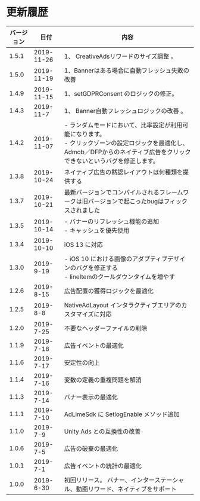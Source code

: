 # 更新履歴

| バージョン    | 日付          | 内容                                  |
| ----------- | ------------- | ------------------------------------ |
| 1.5.1       | 2019-11-26    | 1、 CreativeAdsリワードのサイズ調整 。|
| 1.5.0       | 2019-11-19    | 1、Bannerはある場合に自動フレッシュ失敗の改善 |
| 1.4.9       | 2019-11-15    | 1、setGDPRConsent のロジックの修正。|
| 1.4.3       | 2019-11-7     | 1、 Banner自動フレッシュロジックの改善 。|
| 1.4.2       | 2019-11-07    | - ランダムモードにおいて、比率設定が利用可能になります。<br> - クリックゾーンの設定ロジックを最適化し、Admob／DFPからのネイティブ広告をクリックできないというバグを修正します。|
| 1.3.8       | 2019-10-24    | ネイティブ広告の黙認レイアウトは何種類を提供する |
| 1.3.7       | 2019-10-21    | 最新バージョンでコンパイルされるフレームワークは旧バージョンで起こったbugはフィックスされました |
| 1.3.5       | 2019-10-14    | - バナーのリフレッシュ機能の追加<br>- キャッシュを優先使用 |
| 1.3.4       | 2019-10-10    | iOS 13 に対応|
| 1.3.0       | 2019-9-19     | - iOS 10 における画像のアダプティブデザインのバグを修正する<br>- lineItemのクールダウンタイムを増やす|
| 1.2.6       | 2019-8-15     | 広告配置の獲得ロジックを最適化|
| 1.2.5       | 2019-8-8      | NativeAdLayout インタラクティブエリアのカスタマイズに対応|
| 1.2.0       | 2019-7-25     | 不要なヘッダーファイルの削除|
| 1.1.9       | 2019-7-18     | 広告イベントの最適化|
| 1.1.6       | 2019-7-17     | 安定性の向上|
| 1.1.4       | 2019-7-16     | 変数の定義の重複問題を解消|
| 1.1.3       | 2019-7-14     | バナー表示の最適化|
| 1.1.1       | 2019-7-10     | AdLimeSdk に SetlogEnable メソッド追加|
| 1.1.0       | 2019-7-9      | Unity Ads との互換性の改善|
| 1.0.6       | 2019-7-5      | 広告の破棄の最適化|
| 1.0.1       | 2019-7-1      | 広告イベントの統計の最適化|
| 1.0.0       | 2019-6-30     | 初回リリース。 バナー、インターステーシャル、動画リワード、ネイティブをサポート|